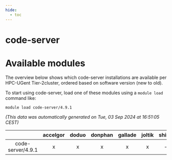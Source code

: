 ```yaml
---
hide:
  - toc
---
```


code-server
===========

# Available modules


The overview below shows which code-server installations are available per HPC-UGent Tier-2cluster, ordered based on software version (new to old).

To start using code-server, load one of these modules using a `module load` command like:

```shell
module load code-server/4.9.1
```

*(This data was automatically generated on Tue, 03 Sep 2024 at 16:51:05 CEST)*  

| |accelgor|doduo|donphan|gallade|joltik|shinx|skitty|
| :---: | :---: | :---: | :---: | :---: | :---: | :---: | :---: |
|code-server/4.9.1|x|x|x|x|x|-|x|
